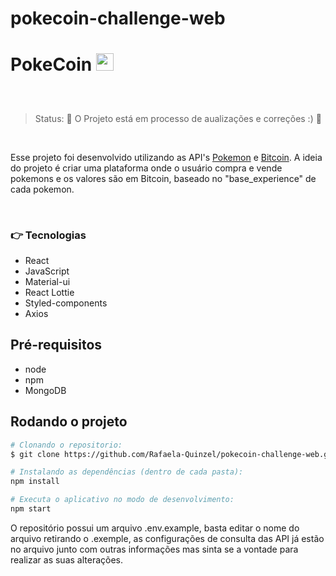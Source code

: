 # pokecoin-challenge-web

<h1>PokeCoin <a href="https://emoji.gg/emoji/pokeball"><img src="https://cdn3.emoji.gg/emojis/pokeball.png" width="28px" height="28px" alt="pokeball"></a></h1>

<h2 align="center">
</h2>
<br>


> Status: :construction_worker: O Projeto está em processo de aualizações e correções :) :construction:
<br>

Esse projeto foi desenvolvido utilizando as API's [Pokemon](https://pokeapi.co/docs/v2) e [Bitcoin](https://www.mercadobitcoin.com.br/api-doc/). A ideia do projeto é criar uma plataforma onde o usuário compra e vende pokemons e os valores são em Bitcoin, baseado no "base_experience" de cada pokemon.

<br>

### :point_right: Tecnologias 

- React
- JavaScript
- Material-ui
- React Lottie
- Styled-components
- Axios

## Pré-requisitos

- node
- npm
- MongoDB

## Rodando o projeto

```bash
# Clonando o repositorio:
$ git clone https://github.com/Rafaela-Quinzel/pokecoin-challenge-web.git

# Instalando as dependências (dentro de cada pasta):
npm install

# Executa o aplicativo no modo de desenvolvimento:
npm start

```

O repositório possui um arquivo .env.example, basta editar o nome do arquivo retirando o .exemple, as configurações de consulta das API já estão no arquivo junto com outras informações mas sinta se a vontade para realizar as suas alterações.
